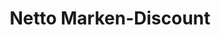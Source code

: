 ---
title: "Netto Marken-Discount"
url: /blankenfelde-mahlow/netto-marken-discount/
shop: Supermarkt
---